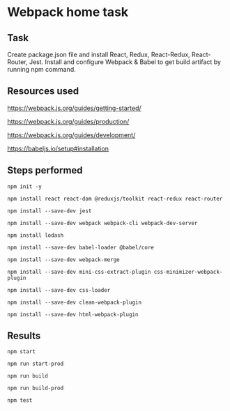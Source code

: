 # Webpack home task

## Task

Create package.json file and install React, Redux, React-Redux, React-Router,
Jest. Install and configure Webpack & Babel to get build artifact by running npm
command.

## Resources used

https://webpack.js.org/guides/getting-started/

https://webpack.js.org/guides/production/

https://webpack.js.org/guides/development/

https://babeljs.io/setup#installation

## Steps performed

`npm init -y`

`npm install react react-dom @reduxjs/toolkit react-redux react-router`

`npm install --save-dev jest`

`npm install --save-dev webpack webpack-cli webpack-dev-server`

`npm install lodash`

`npm install --save-dev babel-loader @babel/core`

`npm install --save-dev webpack-merge`

`npm install --save-dev mini-css-extract-plugin css-minimizer-webpack-plugin`

`npm install --save-dev css-loader`

`npm install --save-dev clean-webpack-plugin`

`npm install --save-dev html-webpack-plugin`

## Results

`npm start`

`npm run start-prod`

`npm run build`

`npm run build-prod`

`npm test`

